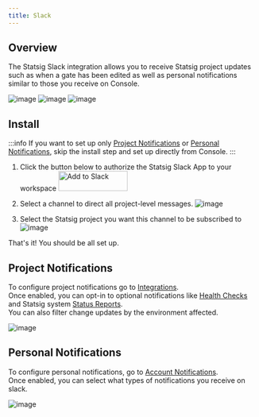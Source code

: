```yaml
---
title: Slack
---
```


## Overview

The Statsig Slack integration allows you to receive Statsig project updates such as when a gate has been edited as well as personal notifications similar to those you receive on Console.

![image](https://github.com/statsig-io/docs/assets/111380336/5f50b18e-9ad9-4477-879a-dc33bb1d135c)
![image](https://github.com/statsig-io/docs/assets/111380336/8ebaaf3e-9fb9-477c-be1d-17275690ab56)
![image](https://github.com/statsig-io/docs/assets/111380336/38c587d3-f723-486a-99fb-af515a2c1911)

## Install
:::info
If you want to set up only [Project Notifications](#project-notification-settings) or [Personal Notifications](#personal-notification-settings), skip the install step and set up directly from Console.
:::

1. Click the button below to authorize the Statsig Slack App to your workspace
<a href="https://slack.com/oauth/v2/authorize?client_id=1857368318405.2078343039634&scope=chat:write,incoming-webhook&user_scope="><img alt="Add to Slack" height="40" width="139" src="https://platform.slack-edge.com/img/add_to_slack.png" srcSet="https://platform.slack-edge.com/img/add_to_slack.png 1x, https://platform.slack-edge.com/img/add_to_slack@2x.png 2x" /></a>

2. Select a channel to direct all project-level messages.
![image](https://github.com/statsig-io/docs/assets/111380336/7fd720bd-e7eb-4201-88e7-0a480a3dd7ed)

3. Select the Statsig project you want this channel to be subscribed to
![image](https://github.com/statsig-io/docs/assets/111380336/02f7edac-9dd3-44df-9edd-41c791ef3bc2)

That's it! You should be all set up.

## Project Notifications
To configure project notifications go to [Integrations](https://console.statsig.com/integrations).<br />
Once enabled, you can opt-in to optional notifications like [Health Checks](https://docs.statsig.com/statsig-warehouse-native/guides/pulse#health-checks) and Statsig system [Status Reports](https://status.statsig.com/).<br />
You can also filter change updates by the environment affected.

![image](https://github.com/statsig-io/docs/assets/111380336/dc58c26a-226d-41cd-bdcb-9e3ac0fe47d0)

## Personal Notifications
To configure personal notifications, go to [Account Notifications](https://console.statsig.com/1RRPcIVb55UNFzW2IHn5im/account_notifications).<br />
Once enabled, you can select what types of notifications you receive on slack.

![image](https://github.com/statsig-io/docs/assets/111380336/ccd12359-806f-4ab3-bb60-27afd7feccb1)
